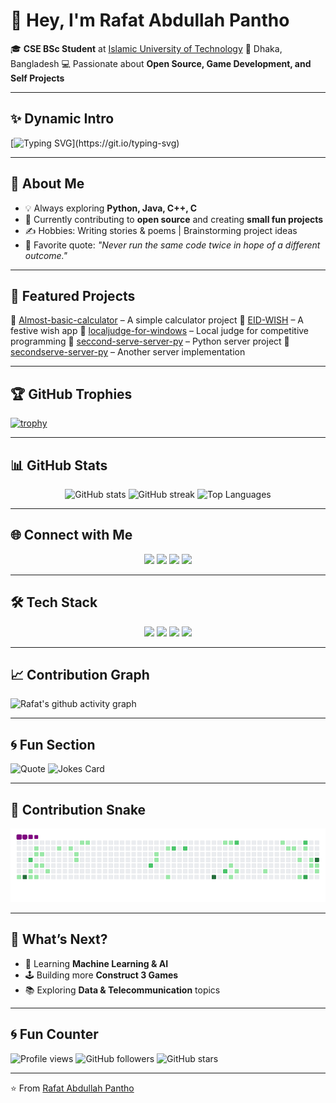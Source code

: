
# 👋 Hey, I'm Rafat Abdullah Pantho

🎓 **CSE BSc Student** at [Islamic University of Technology](https://iutoic-dhaka.edu/)
📍 Dhaka, Bangladesh
💻 Passionate about **Open Source, Game Development, and Self Projects**

---

## ✨ Dynamic Intro

[![Typing SVG](https://readme-typing-svg.herokuapp.com?size=25&color=00FF00&lines=Hey!+I'm+Rafat+Pantho;CSE+Student+%7C+Open+Source+Enthusiast;Game+Dev+%7C+Self+Project+Builder;Always+Learning+New+Things!)](https://git.io/typing-svg)

---

## 🌟 About Me

- 💡 Always exploring **Python, Java, C++, C**
- 🚀 Currently contributing to **open source** and creating **small fun projects**
- ✍️ Hobbies: Writing stories & poems | Brainstorming project ideas
- 💭 Favorite quote: *"Never run the same code twice in hope of a different outcome."*

---

## 📌 Featured Projects

🔹 [Almost-basic-calculator](https://github.com/Rafat-Pantho/Almost-basic-calculator) – A simple calculator project
🔹 [EID-WISH](https://github.com/Rafat-Pantho/EID-WISH) – A festive wish app
🔹 [localjudge-for-windows](https://github.com/Rafat-Pantho/localjudge-for-windows) – Local judge for competitive programming
🔹 [seccond-serve-server-py](https://github.com/Rafat-Pantho/seccond-serve-server-py) – Python server project
🔹 [secondserve-server-py](https://github.com/Rafat-Pantho/secondserve-server-py) – Another server implementation

---

## 🏆 GitHub Trophies

[![trophy](https://github-profile-trophy.vercel.app/?username=Rafat-Pantho&theme=tokyonight&row=1&column=6)](https://github.com/ryo-ma/github-profile-trophy)

---

## 📊 GitHub Stats

<p align="center">
  <img src="https://github-readme-stats.vercel.app/api?username=Rafat-Pantho&show_icons=true&theme=tokyonight" alt="GitHub stats" />
  <img src="https://github-readme-streak-stats.herokuapp.com/?user=Rafat-Pantho&theme=tokyonight" alt="GitHub streak" />
  <img src="https://github-readme-stats.vercel.app/api/top-langs/?username=Rafat-Pantho&layout=compact&theme=tokyonight" alt="Top Languages" />
</p>

---

## 🌐 Connect with Me

<p align="center">
  <a href="mailto:rafatpantho@gmail.com"><img src="https://img.shields.io/badge/Email-D14836?style=for-the-badge&logo=gmail&logoColor=white" /></a>
  <a href="https://www.facebook.com/rafat.pantho"><img src="https://img.shields.io/badge/Facebook-1877F2?style=for-the-badge&logo=facebook&logoColor=white" /></a>
  <a href="https://www.instagram.com/open_book_4425"><img src="https://img.shields.io/badge/Instagram-E4405F?style=for-the-badge&logo=instagram&logoColor=white" /></a>
  <a href="https://www.linkedin.com/in/rafat-abdullah-pantho-a38604345/"><img src="https://img.shields.io/badge/LinkedIn-0077B5?style=for-the-badge&logo=linkedin&logoColor=white" /></a>
</p>

---

## 🛠️ Tech Stack

<p align="center">
  <img src="https://img.shields.io/badge/Python-3776AB?style=for-the-badge&logo=python&logoColor=white" />
  <img src="https://img.shields.io/badge/Java-007396?style=for-the-badge&logo=java&logoColor=white" />
  <img src="https://img.shields.io/badge/C++-00599C?style=for-the-badge&logo=c%2B%2B&logoColor=white" />
  <img src="https://img.shields.io/badge/C-00599C?style=for-the-badge&logo=c&logoColor=white" />
</p>

---

## 📈 Contribution Graph

![Rafat's github activity graph](https://github-readme-activity-graph.vercel.app/graph?username=Rafat-Pantho&theme=tokyo-night)

---

## 🌀 Fun Section

![Quote](https://quotes-github-readme.vercel.app/api?type=horizontal&theme=radical)
![Jokes Card](https://readme-jokes.vercel.app/api?theme=tokyonight)

---

## 🐍 Contribution Snake

![snake gif](https://raw.githubusercontent.com/Rafat-Pantho/Rafat-Pantho/output/github-contribution-grid-snake.gif)

---

## 🚀 What’s Next?

- 🌱 Learning **Machine Learning & AI**
- 🕹️ Building more **Construct 3 Games**
- 📚 Exploring **Data & Telecommunication** topics

---

## 🌀 Fun Counter

![Profile views](https://komarev.com/ghpvc/?username=Rafat-Pantho&label=Profile%20Views&color=blue&style=for-the-badge)
![GitHub followers](https://img.shields.io/github/followers/Rafat-Pantho?style=for-the-badge&color=brightgreen)
![GitHub stars](https://img.shields.io/github/stars/Rafat-Pantho?style=for-the-badge&color=yellow)

---

⭐️ From [Rafat Abdullah Pantho](https://github.com/Rafat-Pantho)
